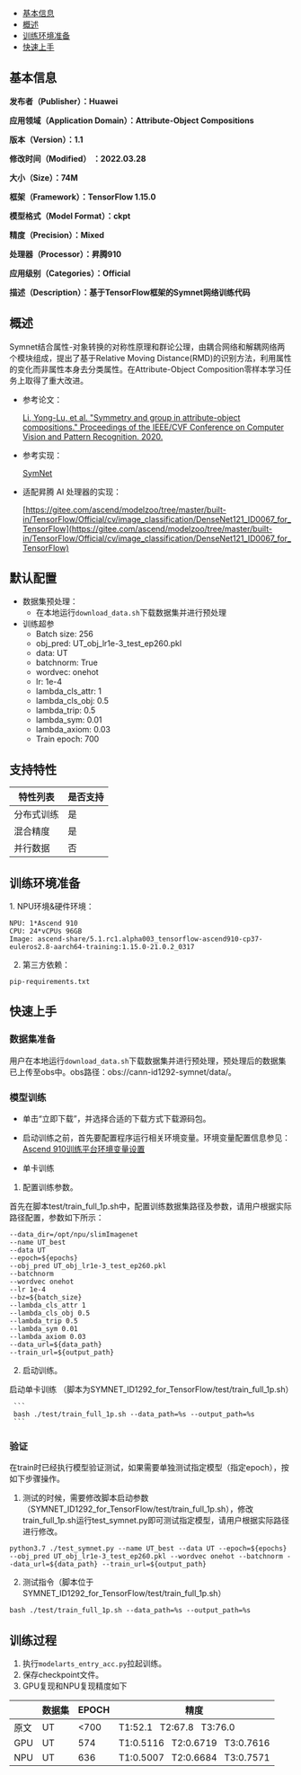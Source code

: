 -   [基本信息](#基本信息.md)
-   [概述](#概述.md)
-   [训练环境准备](#训练环境准备.md)
-   [快速上手](#快速上手.md)

[comment]: <> (-   [迁移学习指导]&#40;#迁移学习指导.md&#41;)

[comment]: <> (-   [高级参考]&#40;#高级参考.md&#41;)
<h2 id="基本信息.md">基本信息</h2>

**发布者（Publisher）：Huawei**

**应用领域（Application Domain）：Attribute-Object Compositions**

**版本（Version）：1.1**

**修改时间（Modified） ：2022.03.28**

**大小（Size）：74M**

**框架（Framework）：TensorFlow 1.15.0**

**模型格式（Model Format）：ckpt**

**精度（Precision）：Mixed**

**处理器（Processor）：昇腾910**

**应用级别（Categories）：Official**

**描述（Description）：基于TensorFlow框架的Symnet网络训练代码** 

<h2 id="概述.md">概述</h2>

Symnet结合属性-对象转换的对称性原理和群论公理，由耦合网络和解耦网络两个模块组成，提出了基于Relative Moving Distance(RMD)的识别方法，利用属性的变化而非属性本身去分类属性。在Attribute-Object Composition零样本学习任务上取得了重大改进。

- 参考论文：

    [Li, Yong-Lu, et al. "Symmetry and group in attribute-object compositions." Proceedings of the IEEE/CVF Conference on Computer Vision and Pattern Recognition. 2020.](https://arxiv.org/abs/2004.00587) 

- 参考实现：

    [SymNet](https://github.com/DirtyHarryLYL/SymNet)

- 适配昇腾 AI 处理器的实现：
  
  [https://gitee.com/ascend/modelzoo/tree/master/built-in/TensorFlow/Official/cv/image_classification/DenseNet121_ID0067_for_TensorFlow](https://gitee.com/ascend/modelzoo/tree/master/built-in/TensorFlow/Official/cv/image_classification/DenseNet121_ID0067_for_TensorFlow)      


## 默认配置<a name="section91661242121611"></a>

- 数据集预处理：
  - 在本地运行`download_data.sh`下载数据集并进行预处理
- 训练超参
  - Batch size: 256
  - obj_pred: UT_obj_lr1e-3_test_ep260.pkl
  - data: UT
  - batchnorm: True
  - wordvec: onehot
  - lr: 1e-4
  - lambda_cls_attr: 1
  - lambda_cls_obj: 0.5
  - lambda_trip: 0.5
  - lambda_sym: 0.01
  - lambda_axiom: 0.03
  - Train epoch: 700 
    
## 支持特性<a name="section1899153513554"></a>

| 特性列表  | 是否支持 |
|-------|------|
| 分布式训练 | 是    |
| 混合精度  | 是    |
| 并行数据  | 否    |

<h2 id="训练环境准备.md">训练环境准备</h2>
1. NPU环境&硬件环境：

```
NPU: 1*Ascend 910   
CPU: 24*vCPUs 96GB 
Image: ascend-share/5.1.rc1.alpha003_tensorflow-ascend910-cp37-euleros2.8-aarch64-training:1.15.0-21.0.2_0317
```

2. 第三方依赖：

```
pip-requirements.txt
```
 

<h2 id="快速上手.md">快速上手</h2>

### 数据集准备

用户在本地运行`download_data.sh`下载数据集并进行预处理，预处理后的数据集已上传至obs中。obs路径：obs://cann-id1292-symnet/data/。


### 模型训练<a name="section715881518135"></a>

- 单击“立即下载”，并选择合适的下载方式下载源码包。

- 启动训练之前，首先要配置程序运行相关环境变量。环境变量配置信息参见：[Ascend 910训练平台环境变量设置](https://gitee.com/ascend/modelzoo/wikis/Ascend%20910%E8%AE%AD%E7%BB%83%E5%B9%B3%E5%8F%B0%E7%8E%AF%E5%A2%83%E5%8F%98%E9%87%8F%E8%AE%BE%E7%BD%AE?sort_id=3148819)

- 单卡训练 

1. 配置训练参数。 
   
首先在脚本test/train_full_1p.sh中，配置训练数据集路径及参数，请用户根据实际路径配置，参数如下所示：
```
--data_dir=/opt/npu/slimImagenet
--name UT_best 
--data UT 
--epoch=${epochs} 
--obj_pred UT_obj_lr1e-3_test_ep260.pkl 
--batchnorm  
--wordvec onehot  
--lr 1e-4 
--bz=${batch_size} 
--lambda_cls_attr 1 
--lambda_cls_obj 0.5 
--lambda_trip 0.5 
--lambda_sym 0.01 
--lambda_axiom 0.03 
--data_url=${data_path} 
--train_url=${output_path}
```
2. 启动训练。
   
启动单卡训练 （脚本为SYMNET_ID1292_for_TensorFlow/test/train_full_1p.sh） 

     ```
     bash ./test/train_full_1p.sh --data_path=%s --output_path=%s
     ```
### 验证
在train时已经执行模型验证测试，如果需要单独测试指定模型（指定epoch），按如下步骤操作。

1. 测试的时候，需要修改脚本启动参数（SYMNET_ID1292_for_TensorFlow/test/train_full_1p.sh），修改train_full_1p.sh运行test_symnet.py即可测试指定模型，请用户根据实际路径进行修改。

```
python3.7 ./test_symnet.py --name UT_best --data UT --epoch=${epochs} --obj_pred UT_obj_lr1e-3_test_ep260.pkl --wordvec onehot --batchnorm --data_url=${data_path} --train_url=${output_path}
```
2. 测试指令（脚本位于SYMNET_ID1292_for_TensorFlow/test/train_full_1p.sh）
```
bash ./test/train_full_1p.sh --data_path=%s --output_path=%s
```

## 训练过程<a name="section1589455252218"></a>

1. 执行`modelarts_entry_acc.py`拉起训练。
2. 保存checkpoint文件。
3. GPU复现和NPU复现精度如下

|   | 数据集 | EPOCH| 精度 |
|-------|------|------|------|
| 原文 | UT | <700 | T1:52.1 &nbsp; T2:67.8 &nbsp; T3:76.0 |
| GPU  | UT | 574 | T1:0.5116 &nbsp; T2:0.6719 &nbsp; T3:0.7616 |
| NPU | UT | 636 | T1:0.5007 &nbsp; T2:0.6684 &nbsp; T3:0.7571 |

	
[comment]: <> (## 推理/验证过程<a name="section1465595372416"></a>)

[comment]: <> (```)

[comment]: <> (待补充)

[comment]: <> (```)